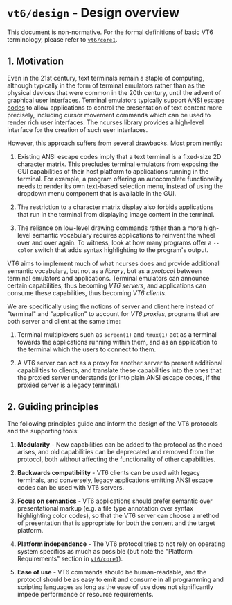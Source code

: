 # `vt6/design` - Design overview

This document is non-normative. For the formal definitions of basic VT6
terminology, please refer to [`vt6/core1`](./core1.md).

## 1. Motivation

Even in the 21st century, text terminals remain a staple of computing, although
typically in the form of terminal emulators rather than as the physical devices
that were common in the 20th century, until the advent of graphical user
interfaces. Terminal emulators typically support [ANSI escape codes][ansi] to
allow applications to control the presentation of text content more precisely,
including cursor movement commands which can be used to render rich user
interfaces. The ncurses library provides a high-level interface for the creation
of such user interfaces.

[ansi]: https://en.wikipedia.org/wiki/ANSI_escape_code

However, this approach suffers from several drawbacks. Most prominently:

1. Existing ANSI escape codes imply that a text terminal is a fixed-size 2D
   character matrix. This precludes terminal emulators from exposing the GUI
   capabilities of their host platform to applications running in the terminal.
   For example, a program offering an autocomplete functionality needs to render
   its own text-based selection menu, instead of using the dropdown menu
   component that is available in the GUI.

2. The restriction to a character matrix display also forbids applications that
   run in the terminal from displaying image content in the terminal.

3. The reliance on low-level drawing commands rather than a more high-level
   semantic vocabulary requires applications to reinvent the wheel over and over
   again. To witness, look at how many programs offer a `--color` switch that
   adds syntax highlighting to the program's output.

VT6 aims to implement much of what ncurses does and provide additional semantic
vocabulary, but not as a *library*, but as a *protocol* between terminal
emulators and applications. Terminal emulators can announce certain
capabilities, thus becoming *VT6 servers*, and applications can consume these
capabilities, thus becoming *VT6 clients*.

We are specifically using the notions of server and client here instead of
"terminal" and "application" to account for *VT6 proxies*, programs that are
both server and client at the same time:

1. Terminal multiplexers such as `screen(1)` and `tmux(1)` act as a terminal
   towards the applications running within them, and as an application to the
   terminal which the users to connect to them.

2. A VT6 server can act as a proxy for another server to present additional
   capabilities to clients, and translate these capabilities into the ones that
   the proxied server understands (or into plain ANSI escape codes, if the
   proxied server is a legacy terminal.)

## 2. Guiding principles

The following principles guide and inform the design of the VT6 protocols and
the supporting tools:

1. **Modularity** - New capabilities can be added to the protocol as the need
   arises, and old capabilities can be deprecated and removed from the protocol,
   both without affecting the functionality of other capabilities.

2. **Backwards compatibility** - VT6 clients can be used with legacy terminals,
   and conversely, legacy applications emitting ANSI escape codes can be used
   with VT6 servers.

3. **Focus on semantics** - VT6 applications should prefer semantic over
   presentational markup (e.g. a file type annotation over syntax highlighting
   color codes), so that the VT6 server can choose a method of presentation
   that is appropriate for both the content and the target platform.

4. **Platform independence** - The VT6 protocol tries to not rely on
   operating system specifics as much as possible (but note the "Platform
   Requirements" section in [`vt6/core1`](./core1.md)).

5. **Ease of use** - VT6 commands should be human-readable, and the protocol
   should be as easy to emit and consume in all programming and scripting
   languages as long as the ease of use does not significantly impede
   performance or resource requirements.
